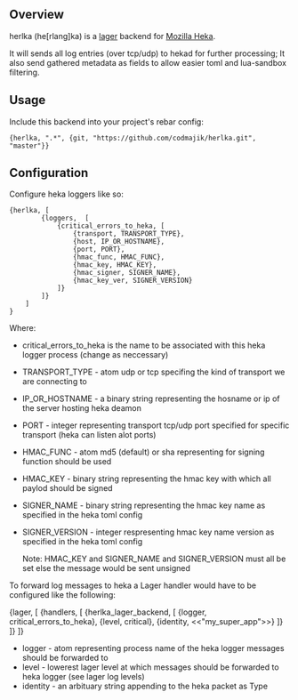 
Overview
---------

herlka (he[rlang]ka) is a [lager](https://github.com/basho/lager) backend for [Mozilla Heka](https://github.com/mozilla-services/heka).


It will sends all log entries (over tcp/udp) to hekad for further processing; It also send gathered metadata as
fields to allow easier toml and lua-sandbox filtering.


Usage
-------
Include this backend into your project's rebar config:

    {herlka, ".*", {git, "https://github.com/codmajik/herlka.git", "master"}}


Configuration
--------------
  Configure heka loggers like so:

    {herlka, [
            {loggers,  [
                {critical_errors_to_heka, [
                    {transport, TRANSPORT_TYPE},
                    {host, IP_OR_HOSTNAME},
                    {port, PORT},
                    {hmac_func, HMAC_FUNC},
                    {hmac_key, HMAC_KEY},
                    {hmac_signer, SIGNER_NAME},
                    {hmac_key_ver, SIGNER_VERSION}
                ]}
            ]}
        ]
    }

Where:

* critical_errors_to_heka is the name to be associated with this heka logger process (change as neccessary)


* TRANSPORT_TYPE - atom udp or tcp specifing the kind of transport we are connecting to
* IP_OR_HOSTNAME - a binary string representing the hosname or ip of the server hosting heka deamon
* PORT - integer representing transport tcp/udp port specified for specific transport (heka can listen alot ports)
* HMAC_FUNC - atom md5 (default) or sha representing for signing function should be used
* HMAC_KEY - binary string representing the hmac key with which all paylod should be signed
* SIGNER_NAME - binary string representing the hmac key name as specified in the heka toml config
* SIGNER_VERSION - integer respresenting hmac key name version as specified in the heka toml config

    Note: HMAC_KEY and SIGNER_NAME and SIGNER_VERSION must all be set else the message would be sent unsigned


To forward log messages to heka a Lager handler would have to be configured like the following:

  {lager, [
      {handlers, [
        {herlka_lager_backend, [
          {logger, critical_errors_to_heka},
          {level, critical},
          {identity, <<"my_super_app">>}
        ]}
      ]}
    ]}

* logger    -   atom representing process name of the heka logger messages should be forwarded to
* level     -   lowerest lager level at which messages should be forwarded to heka logger (see lager log levels)
* identity  -   an arbituary string appending to the heka packet as Type 


